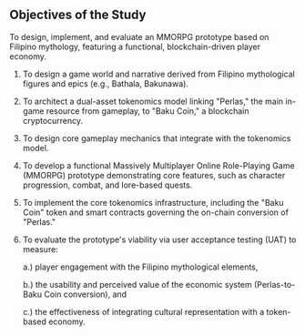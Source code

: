 ## Objectives of the Study

To design, implement, and evaluate an MMORPG prototype based on Filipino mythology, featuring a functional, blockchain-driven player economy.

1. To design a game world and narrative derived from Filipino mythological figures and epics (e.g., Bathala, Bakunawa).
2. To architect a dual-asset tokenomics model linking "Perlas," the main in-game resource from gameplay, to "Baku Coin," a blockchain cryptocurrency.
3. To design core gameplay mechanics that integrate with the tokenomics model.
4. To develop a functional Massively Multiplayer Online Role-Playing Game (MMORPG) prototype demonstrating core features, such as character progression, combat, and lore-based quests.
5. To implement the core tokenomics infrastructure, including the "Baku Coin" token and smart contracts governing the on-chain conversion of "Perlas."
6. To evaluate the prototype's viability via user acceptance testing (UAT) to measure:

    a.) player engagement with the Filipino mythological elements,

    b.) the usability and perceived value of the economic system (Perlas-to-Baku Coin conversion), and

    c.) the effectiveness of integrating cultural representation with a token-based economy.

